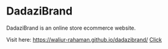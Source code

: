 # DadaziBrand
DadaziBrand is an online store ecommerce website.

Visit here: https://waliur-rahaman.github.io/dadazibrand/
<a href="https://waliur-rahaman.github.io/dadazibrand/" target="_blank">Click</a>
